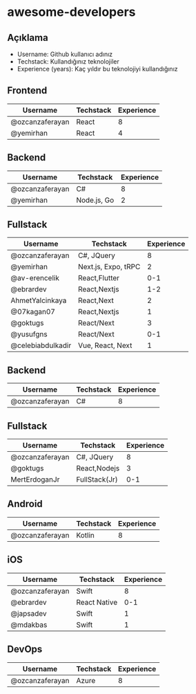 # awesome-developers

## Açıklama

- Username: Github kullanıcı adınız
- Techstack: Kullandığınız teknolojiler
- Experience (years): Kaç yıldır bu teknolojiyi kullandığınız


## Frontend
| Username        | Techstack | Experience |
| --------------- | --------- | ---------- |
| @ozcanzaferayan | React     | 8          |
| @yemirhan       | React     | 4          |

## Backend
| Username        | Techstack  | Experience |
| --------------- | ---------- | ---------- |
| @ozcanzaferayan | C#         | 8          |
| @yemirhan       | Node.js, Go      | 2    |

## Fullstack
| Username        | Techstack  | Experience |
| --------------- | ---------- | ---------- |
| @ozcanzaferayan | C#, JQuery | 8          |
| @yemirhan | Next.js, Expo, tRPC | 2       |
| @av-erencelik   | React,Flutter| 0-1      |
| @ebrardev       | React,Nextjs | 1-2      |
| AhmetYalcinkaya | React,Next | 2          |
| @07kagan07 | React,Nextjs     | 1         |
| @goktugs        | React/Next | 3          |
| @yusufgns       | React/Next| 0-1         |
|@celebiabdulkadir|Vue, React, Next | 1     |



## Backend

| Username        | Techstack | Experience |
| --------------- | --------- | ---------- |
| @ozcanzaferayan | C#        | 8          |

## Fullstack

| Username        | Techstack    | Experience |
| --------------- | ------------ | ---------- |
| @ozcanzaferayan | C#, JQuery   | 8          |
| @goktugs        | React,Nodejs | 3          |
| MertErdoganJr   | FullStack(Jr)  | 0-1 |

## Android

| Username        | Techstack | Experience |
| --------------- | --------- | ---------- |
| @ozcanzaferayan | Kotlin    | 8          |

## iOS
| Username        | Techstack  | Experience |
| --------------- | ---------- | ---------- |
| @ozcanzaferayan | Swift      | 8          |
| @ebrardev       | React Native | 0-1      |
| @japsadev       | Swift      | 1          |
| @mdakbas        | Swift      | 1          |

## DevOps
| Username        | Techstack  | Experience |
| --------------- | ---------- | ---------- |
| @ozcanzaferayan | Azure      | 8          |
